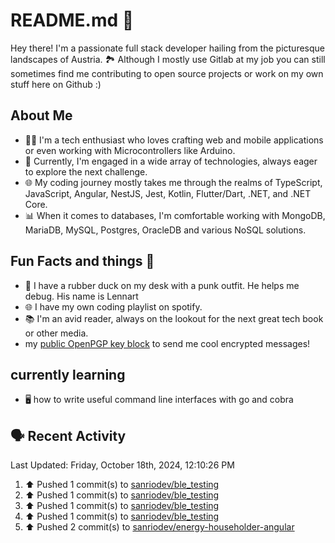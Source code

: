 # README.md 🚀

Hey there! I'm a passionate full stack developer hailing from the picturesque landscapes of Austria. 🏞️
Although I mostly use Gitlab at my job you can still sometimes find me contributing to open source projects or work on my own stuff here on Github :)

## About Me

- 🧑‍💻 I'm a tech enthusiast who loves crafting web and mobile applications or even working with Microcontrollers like Arduino.
- 💼 Currently, I'm engaged in a wide array of technologies, always eager to explore the next challenge.
- 🌐 My coding journey mostly takes me through the realms of TypeScript, JavaScript, Angular, NestJS, Jest, Kotlin, Flutter/Dart, .NET, and .NET Core.
- 📊 When it comes to databases, I'm comfortable working with MongoDB, MariaDB, MySQL, Postgres, OracleDB and various NoSQL solutions.

## Fun Facts and things 🌟
- 🦆 I have a rubber duck on my desk with a punk outfit. He helps me debug. His name is Lennart
- 🌐 I have my own coding playlist on spotify.
- 📚 I'm an avid reader, always on the lookout for the next great tech book or other media.
- my <a href="https://raw.githubusercontent.com/sanriodev/sanriodev/main/key.gpg" target="_blank">public OpenPGP key block</a> to send me cool encrypted messages!

## currently learning
- 🖥 how to write useful command line interfaces with go and cobra 

## 🗣 Recent Activity

<!--RECENT_ACTIVITY:last_update-->
Last Updated: Friday, October 18th, 2024, 12:10:26 PM
<!--RECENT_ACTIVITY:last_update_end-->
<!--RECENT_ACTIVITY:start-->
1. ⬆️ Pushed 1 commit(s) to [sanriodev/ble_testing](https://github.com/sanriodev/ble_testing)<br>
2. ⬆️ Pushed 1 commit(s) to [sanriodev/ble_testing](https://github.com/sanriodev/ble_testing)<br>
3. ⬆️ Pushed 1 commit(s) to [sanriodev/ble_testing](https://github.com/sanriodev/ble_testing)<br>
4. ⬆️ Pushed 1 commit(s) to [sanriodev/ble_testing](https://github.com/sanriodev/ble_testing)<br>
5. ⬆️ Pushed 2 commit(s) to [sanriodev/energy-householder-angular](https://github.com/sanriodev/energy-householder-angular)<br>
<!--RECENT_ACTIVITY:end-->

